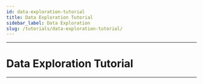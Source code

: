 ```yaml
---
id: data-exploration-tutorial
title: Data Exploration Tutorial
sidebar_label: Data Exploration
slug: /tutorials/data-exploration-tutorial/
---
```


---
# Data Exploration Tutorial
---